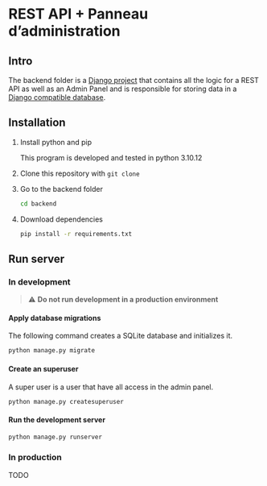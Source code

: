 # REST API + Panneau d’administration

## Intro

The backend folder is a [Django project](https://www.djangoproject.com) that contains all the logic for a REST API as well as an Admin Panel and is responsible for storing data in a [Django compatible database](https://docs.djangoproject.com/en/4.2/ref/databases/).

## Installation

1. Install python and pip

   This program is developed and tested in python 3.10.12

1. Clone this repository with `git clone`

1. Go to the backend folder

   ```sh
   cd backend
   ```

1. Download dependencies

   ```sh
   pip install -r requirements.txt
   ```

## Run server

### In development

> :warning: **Do not run development in a production environment**

#### Apply database migrations

The following command creates a SQLite database and initializes it.

```sh
python manage.py migrate
```

#### Create an superuser

A super user is a user that have all access in the admin panel.

```sh
python manage.py createsuperuser
```

#### Run the development server

```sh
python manage.py runserver
```

### In production

TODO
